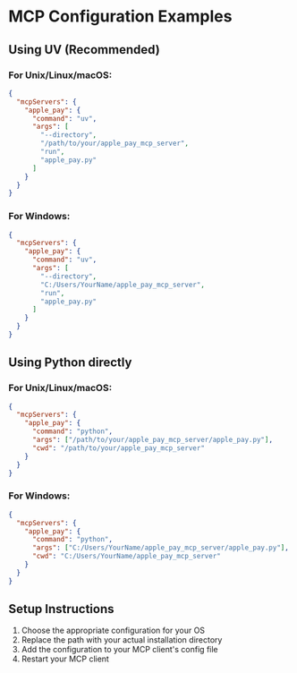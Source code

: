 # MCP Configuration Examples

## Using UV (Recommended)

### For Unix/Linux/macOS:
```json
{
  "mcpServers": {
    "apple_pay": {
      "command": "uv",
      "args": [
        "--directory",
        "/path/to/your/apple_pay_mcp_server",
        "run",
        "apple_pay.py"
      ]
    }
  }
}
```

### For Windows:
```json
{
  "mcpServers": {
    "apple_pay": {
      "command": "uv",
      "args": [
        "--directory",
        "C:/Users/YourName/apple_pay_mcp_server",
        "run",
        "apple_pay.py"
      ]
    }
  }
}
```

## Using Python directly

### For Unix/Linux/macOS:
```json
{
  "mcpServers": {
    "apple_pay": {
      "command": "python",
      "args": ["/path/to/your/apple_pay_mcp_server/apple_pay.py"],
      "cwd": "/path/to/your/apple_pay_mcp_server"
    }
  }
}
```

### For Windows:
```json
{
  "mcpServers": {
    "apple_pay": {
      "command": "python",
      "args": ["C:/Users/YourName/apple_pay_mcp_server/apple_pay.py"],
      "cwd": "C:/Users/YourName/apple_pay_mcp_server"
    }
  }
}
```

## Setup Instructions

1. Choose the appropriate configuration for your OS
2. Replace the path with your actual installation directory
3. Add the configuration to your MCP client's config file
4. Restart your MCP client
